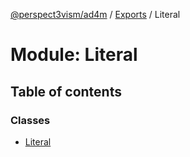 [@perspect3vism/ad4m](../README.md) / [Exports](../modules.md) / Literal

# Module: Literal

## Table of contents

### Classes

- [Literal](../classes/Literal.Literal.md)
